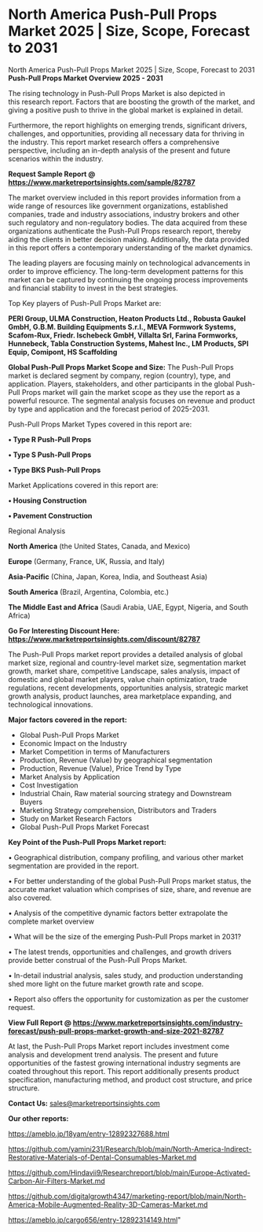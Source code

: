 # North America Push-Pull Props Market 2025 | Size, Scope, Forecast to 2031
 North America Push-Pull Props Market 2025 | Size, Scope, Forecast to 2031
<Strong> Push-Pull Props Market Overview 2025 - 2031</strong>

The rising technology in Push-Pull Props Market is also depicted in this research report. Factors that are boosting the growth of the market, and giving a positive push to thrive in the global market is explained in detail.

Furthermore, the report highlights on emerging trends, significant drivers, challenges, and opportunities, providing all necessary data for thriving in the industry. This report market research offers a comprehensive perspective, including an in-depth analysis of the present and future scenarios within the industry.

<strong>Request Sample Report @ <a href=https://www.marketreportsinsights.com/sample/82787>https://www.marketreportsinsights.com/sample/82787</a></strong>

The market overview included in this report provides information from a wide range of resources like government organizations, established companies, trade and industry associations, industry brokers and other such regulatory and non-regulatory bodies. The data acquired from these organizations authenticate the Push-Pull Props research report, thereby aiding the clients in better decision making. Additionally, the data provided in this report offers a contemporary understanding of the market dynamics.

The leading players are focusing mainly on technological advancements in order to improve efficiency. The long-term development patterns for this market can be captured by continuing the ongoing process improvements and financial stability to invest in the best strategies.

Top Key players of Push-Pull Props Market are:

<strong>PERI Group, ULMA Construction, Heaton Products Ltd., Robusta Gaukel GmbH, G.B.M. Building Equipments S.r.l., MEVA Formwork Systems, Scafom-Rux, Friedr. Ischebeck GmbH, Villalta Srl, Farina Formworks, Hunnebeck, Tabla Construction Systems, Mahest Inc., LM Products, SPI Equip, Comipont, HS Scaffolding</strong>

<strong><b>Global Push-Pull Props Market Scope and Size:</b></strong>
The Push-Pull Props market is declared segment by company, region (country), type, and application. Players, stakeholders, and other participants in the global Push-Pull Props market will gain the market scope as they use the report as a powerful resource. The segmental analysis focuses on revenue and product by type and application and the forecast period of 2025-2031.

Push-Pull Props Market Types covered in this report are:

<strong>• Type R Push-Pull Props

• Type S Push-Pull Props

• Type BKS Push-Pull Props</strong>

Market Applications covered in this report are:

<strong>• Housing Construction

• Pavement Construction</strong> 

Regional Analysis

<strong>North America</strong> (the United States, Canada, and Mexico)

<strong>Europe</strong> (Germany, France, UK, Russia, and Italy)

<strong>Asia-Pacific</strong> (China, Japan, Korea, India, and Southeast Asia)

<strong>South America</strong> (Brazil, Argentina, Colombia, etc.)

<strong>The Middle East and Africa</strong> (Saudi Arabia, UAE, Egypt, Nigeria, and South Africa)

<strong>Go For Interesting Discount Here: <a href=https://www.marketreportsinsights.com/discount/82787>https://www.marketreportsinsights.com/discount/82787</a></strong>

The Push-Pull Props market report provides a detailed analysis of global market size, regional and country-level market size, segmentation market growth, market share, competitive Landscape, sales analysis, impact of domestic and global market players, value chain optimization, trade regulations, recent developments, opportunities analysis, strategic market growth analysis, product launches, area marketplace expanding, and technological innovations.

<strong><b>Major factors covered in the report:</b></strong>
<ul>
  <li>Global Push-Pull Props Market </li>
  <li>Economic Impact on the Industry</li>
  <li>Market Competition in terms of Manufacturers</li>
  <li>Production, Revenue (Value) by geographical segmentation</li>
  <li>Production, Revenue (Value), Price Trend by Type</li>
  <li>Market Analysis by Application</li>
  <li>Cost Investigation</li>
  <li>Industrial Chain, Raw material sourcing strategy and Downstream Buyers</li>
  <li>Marketing Strategy comprehension, Distributors and Traders</li>
  <li>Study on Market Research Factors</li>
  <li>Global Push-Pull Props Market Forecast</li>
</ul>

<strong><b>Key Point of the Push-Pull Props Market report:</b></strong>

• Geographical distribution, company profiling, and various other market segmentation are provided in the report.

• For better understanding of the global Push-Pull Props market status, the accurate market valuation which comprises of size, share, and revenue are also covered.

• Analysis of the competitive dynamic factors better extrapolate the complete market overview

• What will be the size of the emerging Push-Pull Props market in 2031?

• The latest trends, opportunities and challenges, and growth drivers provide better construal of the Push-Pull Props Market.

• In-detail industrial analysis, sales study, and production understanding shed more light on the future market growth rate and scope.

• Report also offers the opportunity for customization as per the customer request.

<strong><b>View Full Report @ <a href=https://www.marketreportsinsights.com/industry-forecast/push-pull-props-market-growth-and-size-2021-82787>https://www.marketreportsinsights.com/industry-forecast/push-pull-props-market-growth-and-size-2021-82787</a></b></strong>


At last, the Push-Pull Props Market report includes investment come analysis and development trend analysis. The present and future opportunities of the fastest growing international industry segments are coated throughout this report. This report additionally presents product specification, manufacturing method, and product cost structure, and price structure.

<strong>Contact Us:</strong>
sales@marketreportsinsights.com

<strong>Our other reports:</strong>

<a href=https://ameblo.jp/18yam/entry-12892327688.html>https://ameblo.jp/18yam/entry-12892327688.html</a>

<a href=https://github.com/yamini231/Research/blob/main/North-America-Indirect-Restorative-Materials-of-Dental-Consumables-Market.md>https://github.com/yamini231/Research/blob/main/North-America-Indirect-Restorative-Materials-of-Dental-Consumables-Market.md</a>

<a href=https://github.com/Hindavii9/Researchreport/blob/main/Europe-Activated-Carbon-Air-Filters-Market.md>https://github.com/Hindavii9/Researchreport/blob/main/Europe-Activated-Carbon-Air-Filters-Market.md</a>

<a href=https://github.com/digitalgrowth4347/marketing-report/blob/main/North-America-Mobile-Augmented-Reality-3D-Cameras-Market.md>https://github.com/digitalgrowth4347/marketing-report/blob/main/North-America-Mobile-Augmented-Reality-3D-Cameras-Market.md</a>

<a href=https://ameblo.jp/cargo656/entry-12892314149.html>https://ameblo.jp/cargo656/entry-12892314149.html</a>"
